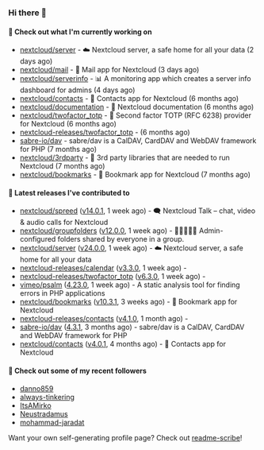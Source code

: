 ### Hi there 👋

#### 👷 Check out what I'm currently working on

- [nextcloud/server](https://github.com/nextcloud/server) - ☁️ Nextcloud server, a safe home for all your data (2 days ago)
- [nextcloud/mail](https://github.com/nextcloud/mail) - 💌 Mail app for Nextcloud (3 days ago)
- [nextcloud/serverinfo](https://github.com/nextcloud/serverinfo) - 📊 A monitoring app which creates a server info dashboard for admins (4 days ago)
- [nextcloud/contacts](https://github.com/nextcloud/contacts) - 📇 Contacts app for Nextcloud (6 months ago)
- [nextcloud/documentation](https://github.com/nextcloud/documentation) - 📘 Nextcloud documentation (6 months ago)
- [nextcloud/twofactor_totp](https://github.com/nextcloud/twofactor_totp) - 🔑 Second factor TOTP (RFC 6238) provider for Nextcloud (6 months ago)
- [nextcloud-releases/twofactor_totp](https://github.com/nextcloud-releases/twofactor_totp) -  (6 months ago)
- [sabre-io/dav](https://github.com/sabre-io/dav) - sabre/dav is a CalDAV, CardDAV and WebDAV framework for PHP (7 months ago)
- [nextcloud/3rdparty](https://github.com/nextcloud/3rdparty) - :battery: 3rd party libraries that are needed to run Nextcloud (7 months ago)
- [nextcloud/bookmarks](https://github.com/nextcloud/bookmarks) - 🔖 Bookmark app for Nextcloud (7 months ago)

#### 🔭 Latest releases I've contributed to

- [nextcloud/spreed](https://github.com/nextcloud/spreed) ([v14.0.1](https://github.com/nextcloud/spreed/releases/tag/v14.0.1), 1 week ago) - 🗨️ Nextcloud Talk – chat, video &amp; audio calls for Nextcloud
- [nextcloud/groupfolders](https://github.com/nextcloud/groupfolders) ([v12.0.0](https://github.com/nextcloud/groupfolders/releases/tag/v12.0.0), 1 week ago) - 📁👩‍👩‍👧‍👦 Admin-configured folders shared by everyone in a group.
- [nextcloud/server](https://github.com/nextcloud/server) ([v24.0.0](https://github.com/nextcloud/server/releases/tag/v24.0.0), 1 week ago) - ☁️ Nextcloud server, a safe home for all your data
- [nextcloud-releases/calendar](https://github.com/nextcloud-releases/calendar) ([v3.3.0](https://github.com/nextcloud-releases/calendar/releases/tag/v3.3.0), 1 week ago) - 
- [nextcloud-releases/twofactor_totp](https://github.com/nextcloud-releases/twofactor_totp) ([v6.3.0](https://github.com/nextcloud-releases/twofactor_totp/releases/tag/v6.3.0), 1 week ago) - 
- [vimeo/psalm](https://github.com/vimeo/psalm) ([4.23.0](https://github.com/vimeo/psalm/releases/tag/4.23.0), 1 week ago) - A static analysis tool for finding errors in PHP applications
- [nextcloud/bookmarks](https://github.com/nextcloud/bookmarks) ([v10.3.1](https://github.com/nextcloud/bookmarks/releases/tag/v10.3.1), 3 weeks ago) - 🔖 Bookmark app for Nextcloud
- [nextcloud-releases/contacts](https://github.com/nextcloud-releases/contacts) ([v4.1.0](https://github.com/nextcloud-releases/contacts/releases/tag/v4.1.0), 1 month ago) - 
- [sabre-io/dav](https://github.com/sabre-io/dav) ([4.3.1](https://github.com/sabre-io/dav/releases/tag/4.3.1), 3 months ago) - sabre/dav is a CalDAV, CardDAV and WebDAV framework for PHP
- [nextcloud/contacts](https://github.com/nextcloud/contacts) ([v4.0.1](https://github.com/nextcloud/contacts/releases/tag/v4.0.1), 4 months ago) - 📇 Contacts app for Nextcloud

#### 👯 Check out some of my recent followers

- [danno859](https://github.com/danno859)
- [always-tinkering](https://github.com/always-tinkering)
- [ItsAMirko](https://github.com/ItsAMirko)
- [Neustradamus](https://github.com/Neustradamus)
- [mohammad-jaradat](https://github.com/mohammad-jaradat)

Want your own self-generating profile page? Check out [readme-scribe](https://github.com/muesli/readme-scribe)!
